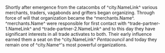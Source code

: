 Shortly after emergence from the catacombs of ^city.NameLink^ various merchants, traders, vagabonds and grifters began organizing. Through force of will that organization became the ^merchants.Name^. ^merchants.Name^ were responsible for first contact with ^trade-partner-1.NameLink^ and ^trade-partner-2.NameLink^ and to this day they have significant interests in all trade activates to both. Their early influence earned them a seat on the ^city.NameLink^ *Pentacouncil* and today they remain one of ^city.Name^'s most powerful organizations.